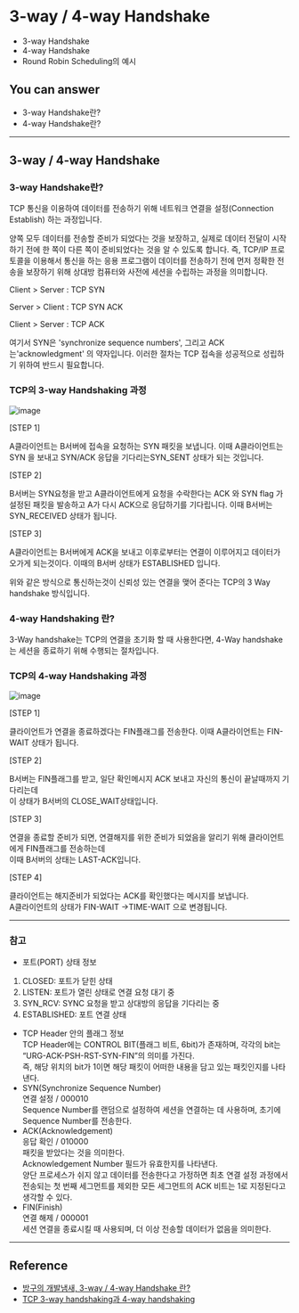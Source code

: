 # 3-way / 4-way Handshake
<!--Table of Contents-->
- 3-way Handshake
- 4-way Handshake
- Round Robin Scheduling의 예시

<!-- 어떤 질문을 대답할 수 있어야 하는지-->
## You can answer
- 3-way Handshake란?
- 4-way Handshake란?
<!--Contents-->

---
## 3-way / 4-way Handshake

### 3-way Handshake란?
TCP 통신을 이용하여 데이터를 전송하기 위해 네트워크 연결을 설정(Connection Establish) 하는 과정입니다.  

양쪽 모두 데이터를 전송할 준비가 되었다는 것을 보장하고, 실제로 데이터 전달이 시작하기 전에 한 쪽이 다른 쪽이 준비되었다는 것을 알 수 있도록 합니다.
즉, TCP/IP 프로토콜을 이용해서 통신을 하는 응용 프로그램이 데이터를 전송하기 전에 먼저 정확한 전송을 보장하기 위해 상대방 컴퓨터와 사전에 세션을 수립하는 과정을 의미합니다.  


Client > Server : TCP SYN  

Server > Client : TCP SYN ACK  

Client > Server : TCP ACK  



여기서 SYN은 'synchronize sequence numbers', 그리고 ACK는'acknowledgment' 의 약자입니다. 이러한 절차는 TCP 접속을 성공적으로 성립하기 위하여 반드시 필요합니다.


### TCP의 3-way Handshaking 과정

![image](https://user-images.githubusercontent.com/22022393/136329558-59936ba5-04d0-46b1-88d3-c1240dee82c3.png)  

[STEP 1]  

A클라이언트는 B서버에 접속을 요청하는 SYN 패킷을 보냅니다. 이때 A클라이언트는 SYN 을 보내고 SYN/ACK 응답을 기다리는SYN_SENT 상태가 되는 것입니다.  



[STEP 2]  

B서버는 SYN요청을 받고 A클라이언트에게 요청을 수락한다는 ACK 와 SYN flag 가 설정된 패킷을 발송하고 A가 다시 ACK으로 응답하기를 기다립니다. 이때 B서버는 SYN_RECEIVED 상태가 됩니다.  



[STEP 3]  

A클라이언트는 B서버에게 ACK을 보내고 이후로부터는 연결이 이루어지고 데이터가 오가게 되는것이다. 이때의 B서버 상태가 ESTABLISHED 입니다.

위와 같은 방식으로 통신하는것이 신뢰성 있는 연결을 맺어 준다는 TCP의 3 Way handshake 방식입니다.  


### 4-way Handshaking 란?

3-Way handshake는 TCP의 연결을 초기화 할 때 사용한다면, 4-Way handshake는 세션을 종료하기 위해 수행되는 절차입니다.  



### TCP의 4-way Handshaking 과정

![image](https://user-images.githubusercontent.com/22022393/136329777-2283a420-7421-440d-974b-69f1eb247354.png)  


[STEP 1]  

클라이언트가 연결을 종료하겠다는 FIN플래그를 전송한다. 이때 A클라이언트는  FIN-WAIT 상태가 됩니다.  

[STEP 2]  

B서버는 FIN플래그를 받고, 일단 확인메시지 ACK 보내고 자신의 통신이 끝날때까지 기다리는데  
이 상태가 B서버의 CLOSE_WAIT상태입니다.  

[STEP 3]  

연결을 종료할 준비가 되면, 연결해지를 위한 준비가 되었음을 알리기 위해  클라이언트에게 FIN플래그를 전송하는데  
이때 B서버의 상태는 LAST-ACK입니다.  

[STEP 4]  

클라이언트는 해지준비가 되었다는 ACK를 확인했다는 메시지를 보냅니다.  
A클라이언트의 상태가 FIN-WAIT ->TIME-WAIT 으로 변경됩니다.  

---
### 참고
- 포트(PORT) 상태 정보
1. CLOSED: 포트가 닫힌 상태
2. LISTEN: 포트가 열린 상태로 연결 요청 대기 중
3. SYN_RCV: SYNC 요청을 받고 상대방의 응답을 기다리는 중
4. ESTABLISHED: 포트 연결 상태

- TCP Header 안의 플래그 정보  
 TCP Header에는 CONTROL BIT(플래그 비트, 6bit)가 존재하며, 각각의 bit는 “URG-ACK-PSH-RST-SYN-FIN”의 의미를 가진다.  
 즉, 해당 위치의 bit가 1이면 해당 패킷이 어떠한 내용을 담고 있는 패킷인지를 나타낸다.  
- SYN(Synchronize Sequence Number)  
 연결 설정 / 000010  
Sequence Number를 랜덤으로 설정하여 세션을 연결하는 데 사용하며, 초기에 Sequence Number를 전송한다.
- ACK(Acknowledgement)  
응답 확인 / 010000  
패킷을 받았다는 것을 의미한다.  
Acknowledgement Number 필드가 유효한지를 나타낸다.  
양단 프로세스가 쉬지 않고 데이터를 전송한다고 가정하면 최초 연결 설정 과정에서 전송되는 첫 번째 세그먼트를 제외한 모든 세그먼트의 ACK 비트는 1로 지정된다고 생각할 수 있다.  
- FIN(Finish)  
연결 해제 / 000001  
세션 연결을 종료시킬 때 사용되며, 더 이상 전송할 데이터가 없음을 의미한다.  

---
## Reference
- [방구의 개발냄새, 3-way / 4-way Handshake 란?](https://bangu4.tistory.com/74)
- [TCP 3-way handshaking과 4-way handshaking](https://gmlwjd9405.github.io/2018/09/19/tcp-connection.html)

